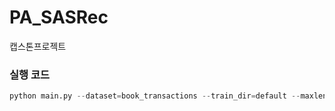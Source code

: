 # PA_SASRec
캡스톤프로젝트

### 실행 코드
``` Python
python main.py --dataset=book_transactions --train_dir=default --maxlen=10 --dropout_rate=0.2 --device=cuda
```

